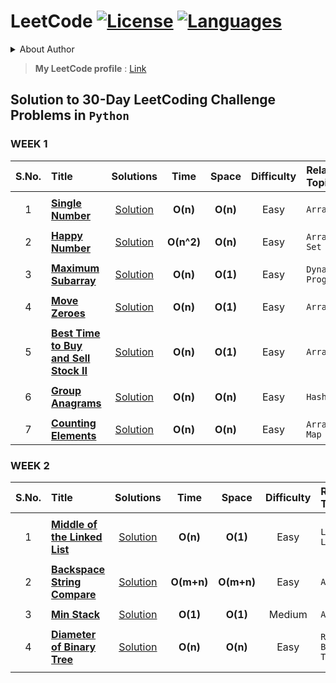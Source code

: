 # LeetCode [![License](https://img.shields.io/badge/License-MIT%20License-blue.svg)](LICENSE)  [![Languages](https://img.shields.io/badge/Languages-Python%20%7C%20MySQL%20%7C%20Bash-orange.svg?style=social&logo=python&logoWidth=20)](README.md)

<details>
<summary>About Author</summary>
  
- [ ] Final Year student pursuing Bachelors
- [ ] Looking for Job Opportunities :office:
- [ ] Can be reached out at :email: : maydev22@gmail.com

</details>

> **My LeetCode profile** : [Link](https://leetcode.com/maydev22/)

## Solution to 30-Day LeetCoding Challenge Problems in ```Python```

### WEEK 1

|  S.No. |                          Title                                       | Solutions |  Time | Space | Difficulty | Related Topics | 
| :---:  |                          :---                                        |  :---:   |  :---: | :---: |    :---:   | :--- |
||||||||
| 1 | [**Single Number**](https://leetcode.com/explore/challenge/card/30-day-leetcoding-challenge/528/week-1/3283/)             | [Solution](https://github.com/may12day/30-Day-LeetCoding-Challenge/tree/master/Week%201%20April%201st%E2%80%93April%207th/1%20Single%20Number) | **O(n)** | **O(n)** | Easy | ```Array``` |
||||||||
| 2 | [**Happy Number**](https://leetcode.com/explore/challenge/card/30-day-leetcoding-challenge/528/week-1/3284/)             | [Solution](https://github.com/may12day/30-Day-LeetCoding-Challenge/tree/master/Week%201%20April%201st%E2%80%93April%207th/2%20Happy%20Number) | **O(n^2)** | **O(n)** | Easy | ```Array, Hash Set``` |
||||||||
| 3 | [**Maximum Subarray**](https://leetcode.com/explore/challenge/card/30-day-leetcoding-challenge/528/week-1/3285/)             | [Solution](https://github.com/may12day/30-Day-LeetCoding-Challenge/tree/master/Week%201%20April%201st%E2%80%93April%207th/3%20Maximum%20Subarray) | **O(n)** | **O(1)** | Easy | ```Dynamic Programming``` |
||||||||
| 4 | [**Move Zeroes**](https://leetcode.com/explore/challenge/card/30-day-leetcoding-challenge/528/week-1/3286/)             | [Solution](https://github.com/may12day/30-Day-LeetCoding-Challenge/tree/master/Week%201%20April%201st%E2%80%93April%207th/4%20Move%20Zeroes) | **O(n)** | **O(1)** | Easy | ```Array``` |
||||||||
| 5 | [**Best Time to Buy and Sell Stock II**](https://leetcode.com/explore/challenge/card/30-day-leetcoding-challenge/528/week-1/3287/)             | [Solution](https://github.com/may12day/30-Day-LeetCoding-Challenge/tree/master/Week%201%20April%201st%E2%80%93April%207th/5%20Best%20Time%20to%20Buy%20and%20Sell%20Stock%20II) | **O(n)** | **O(1)** | Easy | ```Array``` |
||||||||
| 6 | [**Group Anagrams**](https://leetcode.com/explore/challenge/card/30-day-leetcoding-challenge/528/week-1/3288/)             | [Solution](https://github.com/may12day/30-Day-LeetCoding-Challenge/tree/master/Week%201%20April%201st%E2%80%93April%207th/6%20Group%20Anagrams) | **O(n)** | **O(n)** | Easy | ```Hash Map``` |
||||||||
| 7 | [**Counting Elements**](https://leetcode.com/explore/challenge/card/30-day-leetcoding-challenge/528/week-1/3289/)             | [Solution](https://github.com/may12day/30-Day-LeetCoding-Challenge/tree/master/Week%201%20April%201st%E2%80%93April%207th/7%20Counting%20Elements) | **O(n)** | **O(n)** | Easy | ```Array, Hash Map``` |

### WEEK 2

|  S.No. |                          Title                                       | Solutions |  Time | Space | Difficulty | Related Topics | 
| :---:  |                          :---                                        |  :---:   |  :---: | :---: |    :---:   | :--- |
||||||||
| 1 | [**Middle of the Linked List**](https://leetcode.com/explore/challenge/card/30-day-leetcoding-challenge/529/week-2/3290/)             | [Solution](https://github.com/may12day/30-Day-LeetCoding-Challenge/tree/master/Week%202%20April%208th%E2%80%93April%2014th/1%20Middle%20of%20the%20Linked%20List) | **O(n)** | **O(1)** | Easy | ```Linked List``` |
||||||||
| 2 | [**Backspace String Compare**](https://leetcode.com/explore/challenge/card/30-day-leetcoding-challenge/529/week-2/3291/)             | [Solution](https://github.com/may12day/30-Day-LeetCoding-Challenge/tree/master/Week%202%20April%208th%E2%80%93April%2014th/2%20Backspace%20String%20Compare) | **O(m+n)** | **O(m+n)** | Easy | ```Array``` |
||||||||
| 3 | [**Min Stack**](https://leetcode.com/explore/challenge/card/30-day-leetcoding-challenge/529/week-2/3292/)             | [Solution](https://github.com/may12day/30-Day-LeetCoding-Challenge/tree/master/Week%202%20April%208th%E2%80%93April%2014th/3%20Min%20Stack) | **O(1)** | **O(1)** | Medium | ```Array``` |
||||||||
| 4 | [**Diameter of Binary Tree**](https://leetcode.com/explore/challenge/card/30-day-leetcoding-challenge/529/week-2/3293/)             | [Solution](https://github.com/may12day/30-Day-LeetCoding-Challenge/tree/master/Week%202%20April%208th%E2%80%93April%2014th/4%20Diameter%20of%20Binary%20Tree) | **O(n)** | **O(n)** | Easy | ```Recursion, Binary Tree``` |
||||||||
